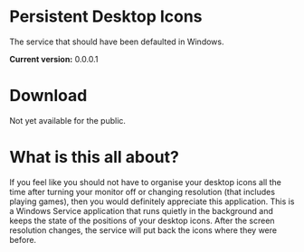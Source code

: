 # Persistent Desktop Icons
The service that should have been defaulted in Windows.

<strong>Current version:</strong> 0.0.0.1

# Download
Not yet available for the public.

# What is this all about?
If you feel like you should not have to organise your desktop icons all the time after turning your monitor off or changing resolution (that includes playing games), then you would definitely appreciate this application. This is a Windows Service application that runs quietly in the background and keeps the state of the positions of your desktop icons. After the screen resolution changes, the service will put back the icons where they were before.